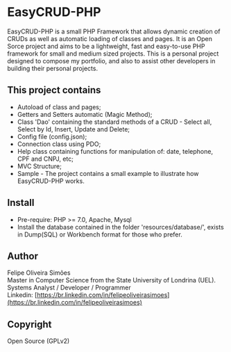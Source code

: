# EasyCRUD-PHP
EasyCRUD-PHP is a small PHP Framework that allows dynamic creation of CRUDs as well as automatic loading of classes and pages. It is an Open Sorce project and aims to be a lightweight, fast and easy-to-use PHP framework for small and medium sized projects. This is a personal project designed to compose my portfolio, and also to assist other developers in building their personal projects.

## This project contains
* Autoload of class and pages;
* Getters and Setters automatic (Magic Method);
* Class 'Dao' containing the standard methods of a CRUD - Select all, Select by Id, Insert, Update and Delete;
* Config file (config.json);
* Connection class using PDO;
* Help class containing functions for manipulation of: date, telephone, CPF and CNPJ, etc;
* MVC Structure;
* Sample - The project contains a small example to illustrate how EasyCRUD-PHP works.

## Install
* Pre-require: PHP >= 7.0, Apache, Mysql
* Install the database contained in the folder 'resources/database/', exists in Dump(SQL) or Workbench format for those who prefer.

## Author
Felipe Oliveira Simões <br>
Master in Computer Science from the State University of Londrina (UEL).<br>
Systems Analyst / Developer / Programmer<br>
Linkedin: [https://br.linkedin.com/in/felipeoliveirasimoes](https://br.linkedin.com/in/felipeoliveirasimoes)

## Copyright
Open Source (GPLv2)